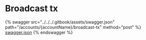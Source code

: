 # Broadcast tx

{% swagger src="../../../.gitbook/assets/swagger.json" path="/accounts/{accountName}/broadcast-tx" method="post" %}
[swagger.json](../../../.gitbook/assets/swagger.json)
{% endswagger %}
